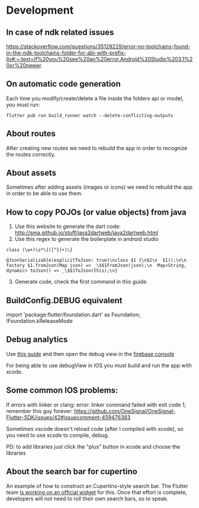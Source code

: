 
# Development

## In case of ndk related issues


https://stackoverflow.com/questions/35128229/error-no-toolchains-found-in-the-ndk-toolchains-folder-for-abi-with-prefix-llv#:~:text=If%20you%20see%20an%20error,Android%20Studio%203.1%20or%20newer.

## On automatic code generation

Each time you modify/create/delete a file inside the folders api or model, you must run:
```
flutter pub run build_runner watch --delete-conflicting-outputs
```

## About routes

After creating new routes we need to rebuild the app in order to recognize the routes correctly.

## About assets

Sometimes after adding assets (images or icons) we need to rebuild the app in order to be able to use them.


## How to copy POJOs (or value objects) from java

1. Use this website to generate the dart code: http://sma.github.io/stuff/java2dartweb/java2dartweb.html
2. Use this regex to generate the boilerplate in android studio
```
class (\w+)\s*\{([^}]+)\}
```
```
@JsonSerializable(explicitToJson: true)\nclass $1 {\n$2\n  $1();\n\n  factory $1.fromJson(Map json) => _\$$1FromJson(json);\n  Map<String, dynamic> toJson() => _\$$1ToJson(this);\n}
```
3. Generate code, check the first command in this guide.

## BuildConfig.DEBUG equivalent

import 'package:flutter/foundation.dart' as Foundation;
!Foundation.kReleaseMode

## Debug analytics

Use [this guide](https://support.google.com/firebase/answer/7201382?hl=en&utm_id=ad&authuser=0) and then open the debug view in the [firebase console](https://console.firebase.google.com/u/0/project/tumicro-1203/analytics/app/android:pe.tumicro.android/debugview~2F%3Ft=1576113840389&fpn=341269335857&swu=1&sgu=1&sus=upgraded&cs=app.m.debugview.overview&g=1)

For being able to use debugView in IOS you must build and run the app with xcode.


## Some common IOS problems:

If errors with linker or clang: error: linker command failed with exit code 1, remember this guy forever:
https://github.com/OneSignal/OneSignal-Flutter-SDK/issues/42#issuecomment-459476383

Sometimes vscode doesn't reload code (after I compiled with xcode), so you need to use xcode to compile, debug.

PD: to add libraries just click the "plus" button in xcode and choose the libraries

## About the search bar for cupertino

An example of how to construct an Cupertino-style search bar. The
Flutter team [is working on an official widget](https://github.com/flutter/flutter/issues/9784)
for this. Once that effort is complete, developers will not need to roll
their own search bars, so to speak.
